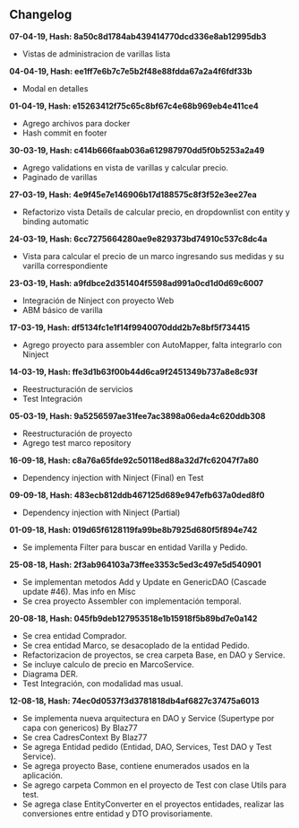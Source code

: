 ## Changelog

**07-04-19, Hash: 8a50c8d1784ab439414770dcd336e8ab12995db3**

* Vistas de administracion de varillas lista

**04-04-19, Hash: ee1ff7e6b7c7e5b2f48e88fdda67a2a4f6fdf33b**

* Modal en detalles

**01-04-19, Hash: e15263412f75c65c8bf67c4e68b969eb4e411ce4**

* Agrego archivos para docker
* Hash commit en footer

**30-03-19, Hash: c414b666faab036a612987970dd5f0b5253a2a49**

* Agrego validations en vista de varillas y calcular precio.
* Paginado de varillas

**27-03-19, Hash: 4e9f45e7e146906b17d188575c8f3f52e3ee27ea**

* Refactorizo vista Details de calcular precio, en dropdownlist con entity y binding automatic

**24-03-19, Hash: 6cc7275664280ae9e829373bd74910c537c8dc4a**

* Vista para calcular el precio de un marco ingresando sus medidas y su varilla correspondiente

**23-03-19, Hash: a9fdbce2d351404f5598ad991a0cd1d0d69c6007**

* Integración de Ninject con proyecto Web
* ABM básico de varilla

**17-03-19, Hash: df5134fc1e1f14f9940070ddd2b7e8bf5f734415**

* Agrego proyecto para assembler con AutoMapper, falta integrarlo con Ninject

**14-03-19, Hash: ffe3d1b63f00b44d6ca9f2451349b737a8e8c93f**

* Reestructuración de servicios
* Test Integración

**05-03-19, Hash: 9a5256597ae31fee7ac3898a06eda4c620ddb308**

* Reestructuración de proyecto
* Agrego test marco repository

**16-09-18, Hash: c8a76a65fde92c50118ed88a32d7fc62047f7a80**

* Dependency injection with Ninject (Final) en Test

**09-09-18, Hash: 483ecb812ddb467125d689e947efb637a0ded8f0**

* Dependency injection with Ninject (Partial)

**01-09-18, Hash: 019d65f6128119fa99be8b7925d680f5f894e742**

* Se implementa Filter para buscar en entidad Varilla y Pedido.

**25-08-18, Hash: 2f3ab964103a73ffee3353c5ed3c497e5d540901**

* Se implementan metodos Add y Update en GenericDAO (Cascade update #46). Mas info en Misc
* Se crea proyecto Assembler con implementación temporal.

**20-08-18, Hash: 045fb9deb127953518e1b15918f5b89bd7e0a142**

* Se crea entidad Comprador.
* Se crea entidad Marco, se desacoplado de la entidad Pedido.
* Refactorizacion de proyectos, se crea carpeta Base, en DAO y Service.
* Se incluye calculo de precio en MarcoService.
* Diagrama DER.
* Test Integración, con modalidad mas usual.

**12-08-18, Hash: 74ec0d0537f3d3781818db4af6827c37475a6013**

* Se implementa nueva arquitectura en DAO y Service (Supertype por capa con genericos) By Blaz77
* Se crea CadresContext By Blaz77
* Se agrega Entidad pedido (Entidad, DAO, Services, Test DAO y Test Service).
* Se agrega proyecto Base, contiene enumerados usados en la aplicación.
* Se agrego carpeta Common en el proyecto de Test con clase Utils para test.
* Se agrega clase EntityConverter en el proyectos entidades, realizar las conversiones entre entidad y DTO provisoriamente.
